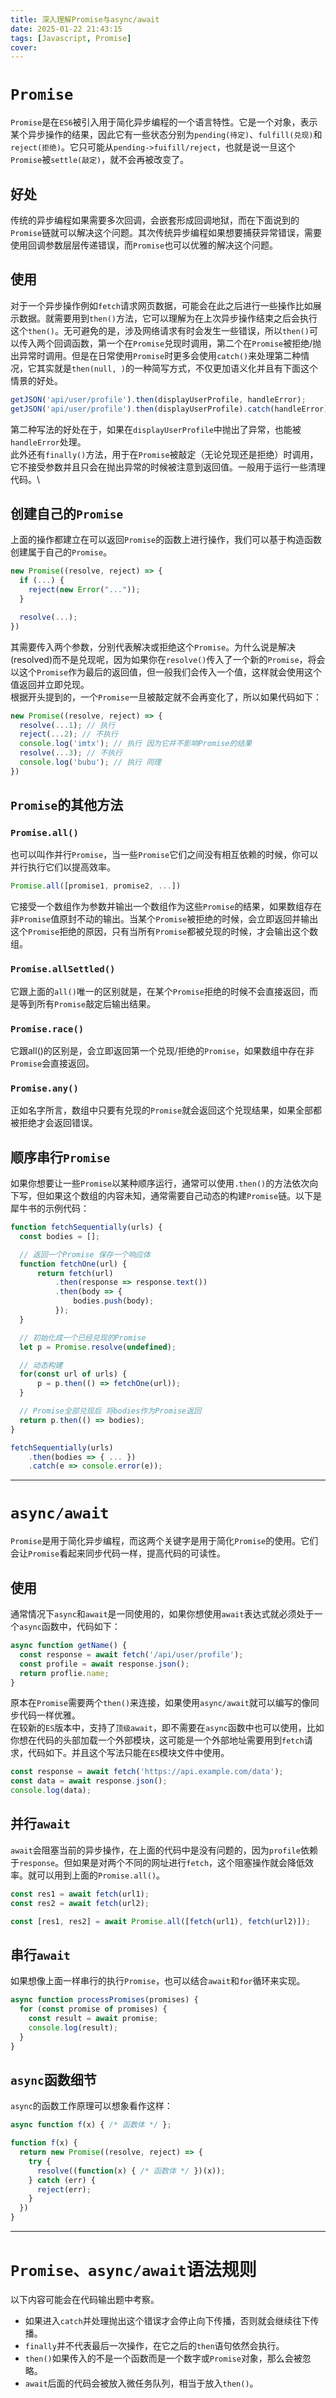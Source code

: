 ```yaml
---
title: 深入理解Promise与async/await
date: 2025-01-22 21:43:15
tags: [Javascript, Promise]
cover:
---
```

# `Promise`
`Promise`是在`ES6`被引入用于简化异步编程的一个语言特性。它是一个对象，表示某个异步操作的结果，因此它有一些状态分别为`pending(待定)`、`fulfill(兑现)`和`reject(拒绝)`。它只可能从`pending->fuifill/reject`，也就是说一旦这个`Promise`被`settle(敲定)`，就不会再被改变了。
## 好处
传统的异步编程如果需要多次回调，会嵌套形成回调地狱，而在下面说到的`Promise`链就可以解决这个问题。其次传统异步编程如果想要捕获异常错误，需要使用回调参数层层传递错误，而`Promise`也可以优雅的解决这个问题。
## 使用
对于一个异步操作例如`fetch`请求网页数据，可能会在此之后进行一些操作比如展示数据。就需要用到`then()`方法，它可以理解为在上次异步操作结束之后会执行这个`then()`。无可避免的是，涉及网络请求有时会发生一些错误，所以`then()`可以传入两个回调函数，第一个在`Promise`兑现时调用，第二个在`Promise`被拒绝/抛出异常时调用。但是在日常使用`Promise`时更多会使用`catch()`来处理第二种情况，它其实就是`then(null, )`的一种简写方式，不仅更加语义化并且有下面这个情景的好处。
```js
getJSON('api/user/profile').then(displayUserProfile, handleError);
getJSON('api/user/profile').then(displayUserProfile).catch(handleError);
```
第二种写法的好处在于，如果在`displayUserProfile`中抛出了异常，也能被`handleError`处理。\
此外还有`finally()`方法，用于在`Promise`被敲定（无论兑现还是拒绝）时调用，它不接受参数并且只会在抛出异常的时候被注意到返回值。一般用于运行一些清理代码。\
## 创建自己的`Promise`
上面的操作都建立在可以返回`Promise`的函数上进行操作，我们可以基于构造函数创建属于自己的`Promise`。
```js
new Promise((resolve, reject) => {
  if (...) {
    reject(new Error("..."));
  }

  resolve(...);
})
```
其需要传入两个参数，分别代表解决或拒绝这个`Promise`。为什么说是解决(resolved)而不是兑现呢，因为如果你在`resolve()`传入了一个新的`Promise`，将会以这个`Promise`作为最后的返回值，但一般我们会传入一个值，这样就会使用这个值返回并立即兑现。\
根据开头提到的，一个`Promise`一旦被敲定就不会再变化了，所以如果代码如下：
```js
new Promise((resolve, reject) => {
  resolve(...1); // 执行
  reject(...2); // 不执行
  console.log('imtx'); // 执行 因为它并不影响Promise的结果
  resolve(...3); // 不执行
  console.log('bubu'); // 执行 同理
})
```
## `Promise`的其他方法
### `Promise.all()`
也可以叫作并行`Promise`，当一些`Promise`它们之间没有相互依赖的时候，你可以并行执行它们以提高效率。
```js
Promise.all([promise1, promise2, ...])
```
它接受一个数组作为参数并输出一个数组作为这些`Promise`的结果，如果数组存在非`Promise`值原封不动的输出。当某个`Promise`被拒绝的时候，会立即返回并输出这个`Promise`拒绝的原因，只有当所有`Promise`都被兑现的时候，才会输出这个数组。
### `Promise.allSettled()`
它跟上面的`all()`唯一的区别就是，在某个`Promise`拒绝的时候不会直接返回，而是等到所有`Promise`敲定后输出结果。
### `Promise.race()`
它跟all()的区别是，会立即返回第一个兑现/拒绝的`Promise`，如果数组中存在非`Promise`会直接返回。
### `Promise.any()`
正如名字所言，数组中只要有兑现的`Promise`就会返回这个兑现结果，如果全部都被拒绝才会返回错误。
## 顺序串行`Promise`
如果你想要让一些`Promise`以某种顺序运行，通常可以使用`.then()`的方法依次向下写，但如果这个数组的内容未知，通常需要自己动态的构建`Promise`链。以下是犀牛书的示例代码：
```js
function fetchSequentially(urls) {
  const bodies = [];

  // 返回一个Promise 保存一个响应体
  function fetchOne(url) {
      return fetch(url)
          .then(response => response.text())
          .then(body => {
              bodies.push(body);
          });
  }

  // 初始化成一个已经兑现的Promise
  let p = Promise.resolve(undefined);

  // 动态构建
  for(const url of urls) {
      p = p.then(() => fetchOne(url));
  }

  // Promise全部兑现后 将bodies作为Promise返回
  return p.then(() => bodies);
}

fetchSequentially(urls)
    .then(bodies => { ... })
    .catch(e => console.error(e));
```

---

# `async/await`
`Promise`是用于简化异步编程，而这两个关键字是用于简化`Promise`的使用。它们会让`Promise`看起来同步代码一样，提高代码的可读性。
## 使用
通常情况下`async`和`await`是一同使用的，如果你想使用`await`表达式就必须处于一个`async`函数中，代码如下：
```js
async function getName() {
  const response = await fetch('/api/user/profile');
  const profile = await response.json();
  return proflie.name;
} 
```
原本在`Promise`需要两个`then()`来连接，如果使用`async/await`就可以编写的像同步代码一样优雅。\
在较新的`ES`版本中，支持了`顶级await`，即不需要在`async`函数中也可以使用，比如你想在代码的头部加载一个外部模块，这可能是一个外部地址需要用到`fetch`请求，代码如下。并且这个写法只能在`ES`模块文件中使用。
```js
const response = await fetch('https://api.example.com/data');
const data = await response.json();
console.log(data);
```
## 并行`await`
`await`会阻塞当前的异步操作，在上面的代码中是没有问题的，因为`profile`依赖于`response`。但如果是对两个不同的网址进行`fetch`，这个阻塞操作就会降低效率。就可以用到上面的`Promise.all()`。
```js
const res1 = await fetch(url1);
const res2 = await fetch(url2);
```
```js
const [res1, res2] = await Promise.all([fetch(url1), fetch(url2)]);
```
## 串行`await`
如果想像上面一样串行的执行`Promise`，也可以结合`await`和`for`循环来实现。
```js
async function processPromises(promises) {
  for (const promise of promises) {
    const result = await promise;
    console.log(result); 
  }
}
```
## `async`函数细节
`async`的函数工作原理可以想象看作这样：
```js
async function f(x) { /* 函数体 */ };

function f(x) {
  return new Promise((resolve, reject) => {
    try {
      resolve((function(x) { /* 函数体 */ })(x));
    } catch (err) {
      reject(err);
    }
  })
}
```

---

# `Promise、async/await`语法规则
以下内容可能会在代码输出题中考察。
- 如果进入`catch`并处理抛出这个错误才会停止向下传播，否则就会继续往下传播。
- `finally`并不代表最后一次操作，在它之后的`then`语句依然会执行。
- `then()`如果传入的不是一个函数而是一个数字或`Promise`对象，那么会被忽略。
- `await`后面的代码会被放入微任务队列，相当于放入`then()`。